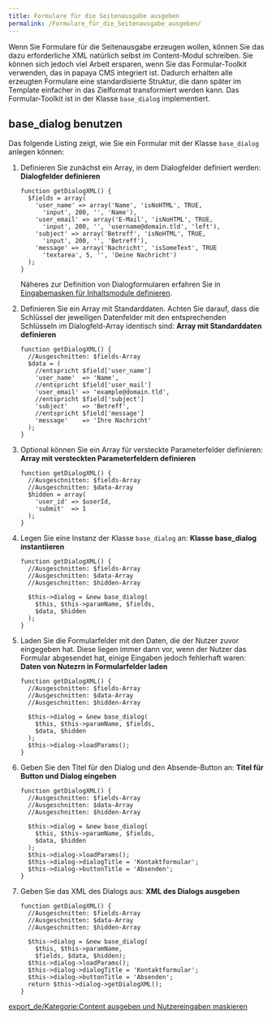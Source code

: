 ```yaml
---
title: Formulare für die Seitenausgabe ausgeben
permalink: /Formulare_für_die_Seitenausgabe_ausgeben/
---
```


Wenn Sie Formulare für die Seitenausgabe erzeugen wollen, können Sie das dazu erforderliche XML natürlich selbst im Content-Modul schreiben. Sie können sich jedoch viel Arbeit ersparen, wenn Sie das Formular-Toolkit verwenden, das in papaya CMS integriert ist. Dadurch erhalten alle erzeugten Formulare eine standardisierte Struktur, die dann später im Template einfacher in das Zielformat transformiert werden kann. Das Formular-Toolkit ist in der Klasse `base_dialog` implementiert.

base_dialog benutzen
---------------------

Das folgende Listing zeigt, wie Sie ein Formular mit der Klasse `base_dialog` anlegen können:

1.  Definieren Sie zunächst ein Array, in dem Dialogfelder definiert werden: **Dialogfelder definieren**
    ~~~~ {.php}
    function getDialogXML() {
      $fields = array(
        'user_name' => array('Name', 'isNoHTML', TRUE,
          'input', 200, '', 'Name'),
        'user_email' => array('E-Mail', 'isNoHTML', TRUE,
          'input', 200, '', 'username@domain.tld', 'left'),
        'subject' => array('Betreff', 'isNoHTML', TRUE,
          'input', 200, '', 'Betreff'),
        'message' => array('Nachricht', 'isSomeText', TRUE
          'textarea', 5, '', 'Deine Nachricht')
      );
    }
    ~~~~

    Näheres zur Definition von Dialogformularen erfahren Sie in [Eingabemasken für Inhaltsmodule definieren](/Eingabemasken_für_Inhaltsmodule_definieren ).

2.  Definieren Sie ein Array mit Standarddaten. Achten Sie darauf, dass die Schlüssel der jeweiligen Datenfelder mit den entsprechenden Schlüsseln im Dialogfeld-Array identisch sind: **Array mit Standarddaten definieren**
    ~~~~ {.php}
    function getDialogXML() {
      //Ausgeschnitten: $fields-Array
      $data = (
        //entspricht $field['user_name']
        'user_name'  => 'Name',
        //entspricht $field['user_mail']
        'user_email' => 'example@domain.tld',
        //entspricht $field['subject']
        'subject'    => 'Betreff',
        //entspricht $field['message']
        'message'    => 'Ihre Nachricht'
      );
    }
    ~~~~

3.  Optional können Sie ein Array für versteckte Parameterfelder definieren: **Array mit versteckten Parameterfeldern definieren**
    ~~~~ {.php}
    function getDialogXML() {
      //Ausgeschnitten: $fields-Array
      //Ausgeschnitten: $data-Array
      $hidden = array(
        'user_id' => $userId,
        'submit'  => 1
      );
    }
    ~~~~

4.  Legen Sie eine Instanz der Klasse `base_dialog` an: **Klasse base_dialog instantiieren**
    ~~~~ {.php}
    function getDialogXML() {
      //Ausgeschnitten: $fields-Array
      //Ausgeschnitten: $data-Array
      //Ausgeschnitten: $hidden-Array

      $this->dialog = &new base_dialog(
        $this, $this->paramName, $fields,
        $data, $hidden
      );
    }
    ~~~~

5.  Laden Sie die Formularfelder mit den Daten, die der Nutzer zuvor eingegeben hat. Diese liegen immer dann vor, wenn der Nutzer das Formular abgesendet hat, einige Eingaben jedoch fehlerhaft waren: **Daten von Nutezrn in Formularfelder laden**
    ~~~~ {.php}
    function getDialogXML() {
      //Ausgeschnitten: $fields-Array
      //Ausgeschnitten: $data-Array
      //Ausgeschnitten: $hidden-Array

      $this->dialog = &new base_dialog(
        $this, $this->paramName, $fields,
        $data, $hidden
      );
      $this->dialog->loadParams();
    }
    ~~~~

6.  Geben Sie den Titel für den Dialog und den Absende-Button an: **Titel für Button und Dialog eingeben**
    ~~~~ {.php}
    function getDialogXML() {
      //Ausgeschnitten: $fields-Array
      //Ausgeschnitten: $data-Array
      //Ausgeschnitten: $hidden-Array

      $this->dialog = &new base_dialog(
        $this, $this->paramName, $fields,
        $data, $hidden
      );
      $this->dialog->loadParams();
      $this->dialog->dialogTitle = 'Kontaktformular';
      $this->dialog->buttonTitle = 'Absenden';
    }
    ~~~~

7.  Geben Sie das XML des Dialogs aus: **XML des Dialogs ausgeben**
    ~~~~ {.php}
    function getDialogXML() {
      //Ausgeschnitten: $fields-Array
      //Ausgeschnitten: $data-Array
      //Ausgeschnitten: $hidden-Array

      $this->dialog = &new base_dialog(
        $this, $this->paramName,
        $fields, $data, $hidden);
      $this->dialog->loadParams();
      $this->dialog->dialogTitle = 'Kontaktformular';
      $this->dialog->buttonTitle = 'Absenden';
      return $this->dialog->getDialogXML();
    }
    ~~~~

[export_de/Kategorie:Content ausgeben und Nutzereingaben maskieren](export_de/Kategorie:Content_ausgeben_und_Nutzereingaben_maskieren )